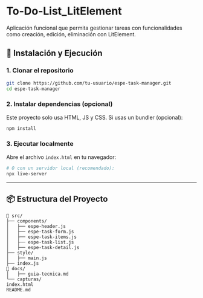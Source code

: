 # To-Do-List_LitElement
Aplicación funcional que permita gestionar tareas con funcionalidades como  creación, edición, eliminación con LitElement. 

## 🚀 Instalación y Ejecución

### 1. Clonar el repositorio

```bash
git clone https://github.com/tu-usuario/espe-task-manager.git
cd espe-task-manager
```

### 2. Instalar dependencias (opcional)

Este proyecto solo usa HTML, JS y CSS. Si usas un bundler (opcional):

```bash
npm install
```

### 3. Ejecutar localmente

Abre el archivo `index.html` en tu navegador:

```bash
# O con un servidor local (recomendado):
npx live-server
```
---
## 📦 Estructura del Proyecto

```
📁 src/
├── components/
│   ├── espe-header.js
│   ├── espe-task-form.js
│   ├── espe-task-items.js
│   ├── espe-task-list.js
│   ├── espe-task-detail.js
├── style/
│   ├── main.js
├── index.js
📁 docs/
│   ├── guia-tecnica.md
└── capturas/
index.html
README.md
```